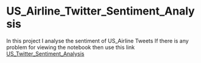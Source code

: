 # US_Airline_Twitter_Sentiment_Analysis
In this project I analyse the sentiment of US_Airline Tweets
If there is any problem for viewing the notebook then use this link 
[US_Twitter_Sentiment_Analysis](https://mybinder.org/v2/gh/SouroMLhub/US_Airline_Twitter_Sentiment_Analysis.git/master)

